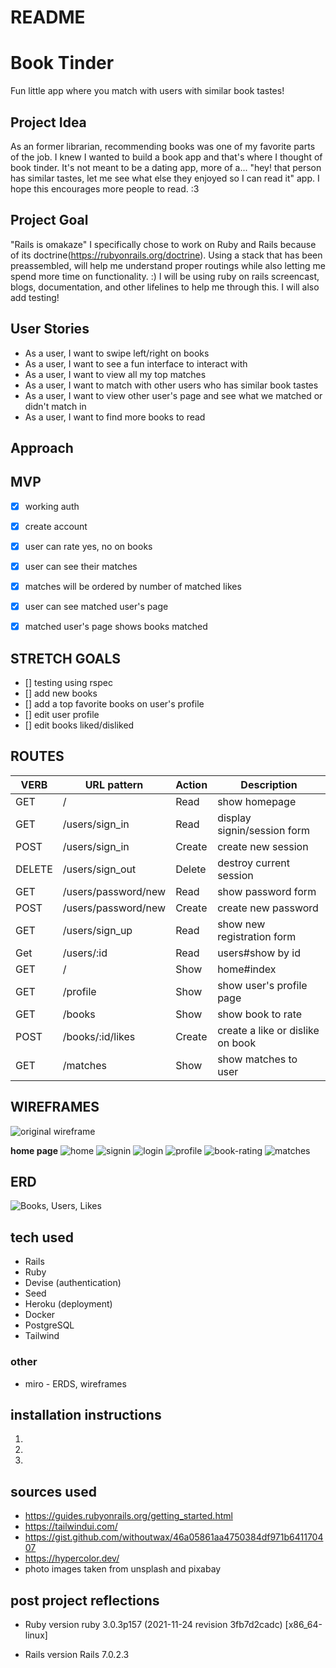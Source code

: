 # README
# Book Tinder
Fun little app where you match with users with similar book tastes! 

## Project Idea
As an former librarian, recommending books was one of my favorite parts of the job. I knew I wanted to build a book app and that's where I thought of book tinder. It's not meant to be a dating app, more of a... "hey! that person has similar tastes, let me see what else they enjoyed so I can read it" app. I hope this encourages more people to read. :3 

## Project Goal
"Rails is omakaze"
I specifically chose to work on Ruby and Rails because of its doctrine(https://rubyonrails.org/doctrine). Using a stack that has been preassembled, will help me understand proper routings while also letting me spend more time on functionality. :)  I will be using ruby on rails screencast, blogs, documentation, and other lifelines to help me through this.  I will also add testing!

 
## User Stories
- As a user, I want to swipe left/right on books
- As a user, I want to see a fun interface to interact with
- As a user, I want to view all my top matches
- As a user, I want to match with other users who has similar book tastes 
- As a user, I want to view other user's page and see what we matched or didn't match in
- As a user, I want to find more books to read


## Approach



## MVP
- [x] working auth
- [x] create account
- [x] user can rate yes, no on books
- [x] user can see their matches
- [x] matches will be ordered by number of matched likes
- [x] user can see matched user's page
- [x] matched user's page shows books matched


## STRETCH GOALS
- [] testing using rspec
- [] add new books
- [] add a top favorite books on user's profile
- [] edit user profile
- [] edit books liked/disliked


## ROUTES

| VERB | URL pattern | Action | Description |
|------|-------------|--------|-------------|
| GET  | / | Read   | show homepage |
| GET | /users/sign_in | Read   | display signin/session form |
| POST | /users/sign_in | Create  | create new session |
| DELETE | /users/sign_out | Delete  | destroy current session |
| GET | /users/password/new | Read  | show password form |
| POST | /users/password/new | Create  | create new password |
| GET | /users/sign_up | Read  | show new registration form |
| Get | /users/:id | Read  | users#show by id |
| GET | / | Show  | home#index |
| GET | /profile | Show  | show user's profile page |
| GET | /books | Show  | show book to rate |
| POST | /books/:id/likes | Create  | create a like or dislike on book |
| GET | /matches | Show  | show matches to user |


## WIREFRAMES
![original wireframe](https://cdn.discordapp.com/attachments/829614700815319060/963335257346703380/wireframes-flowchart.PNG)


**home page**
![home](https://cdn.discordapp.com/attachments/829614700815319060/965471502780747786/home.PNG)
![signin](https://cdn.discordapp.com/attachments/829614700815319060/965471503594446848/si.PNG)
![login](https://cdn.discordapp.com/attachments/829614700815319060/965471503858671656/su.PNG)
![profile](https://cdn.discordapp.com/attachments/829614700815319060/965471503091118080/pro.PNG)
![book-rating](https://cdn.discordapp.com/attachments/829614700815319060/965471503359569970/rate.PNG)
![matches](https://cdn.discordapp.com/attachments/829614700815319060/965471813624815636/mat.PNG)
![]()

## ERD
![Books, Users, Likes](https://cdn.discordapp.com/attachments/829614700815319060/963324133721116692/erds.PNG)


## tech used
- Rails
- Ruby 
- Devise (authentication)
- Seed 
- Heroku (deployment)
- Docker 
- PostgreSQL
- Tailwind

### other
- miro - ERDS, wireframes

## installation instructions

1. 
2. 
3. 



## sources used
- https://guides.rubyonrails.org/getting_started.html
- https://tailwindui.com/
- https://gist.github.com/withoutwax/46a05861aa4750384df971b641170407
- https://hypercolor.dev/
- photo images taken from unsplash and pixabay

## post project reflections


* Ruby version
  ruby 3.0.3p157 (2021-11-24 revision 3fb7d2cadc) [x86_64-linux]

* Rails version
  Rails 7.0.2.3


